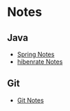 # Notes

## Java

-  [Spring Notes](./Java/Spring/spring.md)
-  [hibenrate Notes](./Java/hibernate/hibernate.md)

## Git

- [Git Notes](./git/git.md)

